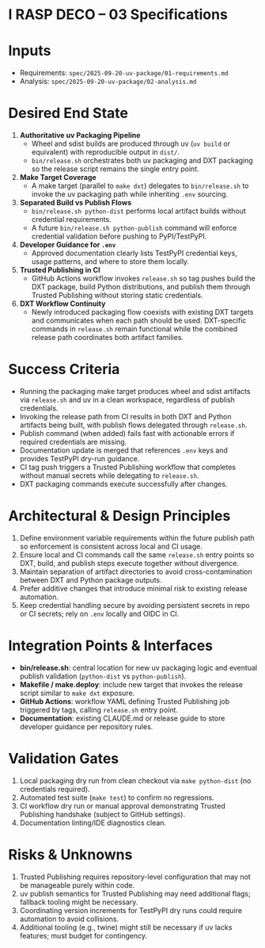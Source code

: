 <!-- markdownlint-disable MD013 MD025 -->
# I RASP DECO – 03 Specifications

# Inputs

- Requirements: `spec/2025-09-20-uv-package/01-requirements.md`
- Analysis: `spec/2025-09-20-uv-package/02-analysis.md`

# Desired End State

1. **Authoritative uv Packaging Pipeline**
   - Wheel and sdist builds are produced through uv (`uv build` or equivalent) with reproducible output in `dist/`.
   - `bin/release.sh` orchestrates both uv packaging and DXT packaging so the release script remains the single entry point.
2. **Make Target Coverage**
   - A make target (parallel to `make dxt`) delegates to `bin/release.sh` to invoke the uv packaging path while inheriting `.env` sourcing.
3. **Separated Build vs Publish Flows**
   - `bin/release.sh python-dist` performs local artifact builds without credential requirements.
   - A future `bin/release.sh python-publish` command will enforce credential validation before pushing to PyPI/TestPyPI.
4. **Developer Guidance for `.env`**
   - Approved documentation clearly lists TestPyPI credential keys, usage patterns, and where to store them locally.
5. **Trusted Publishing in CI**
   - GitHub Actions workflow invokes `release.sh` so tag pushes build the DXT package, build Python distributions, and publish them through Trusted Publishing without storing static credentials.
6. **DXT Workflow Continuity**
   - Newly introduced packaging flow coexists with existing DXT targets and communicates when each path should be used. DXT-specific commands in `release.sh` remain functional while the combined release path coordinates both artifact families.

# Success Criteria

- Running the packaging make target produces wheel and sdist artifacts via `release.sh` and uv in a clean workspace, regardless of publish credentials.
- Invoking the release path from CI results in both DXT and Python artifacts being built, with publish flows delegated through `release.sh`.
- Publish command (when added) fails fast with actionable errors if required credentials are missing.
- Documentation update is merged that references `.env` keys and provides TestPyPI dry-run guidance.
- CI tag push triggers a Trusted Publishing workflow that completes without manual secrets while delegating to `release.sh`.
- DXT packaging commands execute successfully after changes.

# Architectural & Design Principles

1. Define environment variable requirements within the future publish path so enforcement is consistent across local and CI usage.
2. Ensure local and CI commands call the same `release.sh` entry points so DXT, build, and publish steps execute together without divergence.
3. Maintain separation of artifact directories to avoid cross-contamination between DXT and Python package outputs.
4. Prefer additive changes that introduce minimal risk to existing release automation.
5. Keep credential handling secure by avoiding persistent secrets in repo or CI secrets; rely on `.env` locally and OIDC in CI.

# Integration Points & Interfaces

- **bin/release.sh**: central location for new uv packaging logic and eventual publish validation (`python-dist` vs `python-publish`).
- **Makefile / make.deploy**: include new target that invokes the release script similar to `make dxt` exposure.
- **GitHub Actions**: workflow YAML defining Trusted Publishing job triggered by tags, calling `release.sh` entry point.
- **Documentation**: existing CLAUDE.md or release guide to store developer guidance per repository rules.

# Validation Gates

1. Local packaging dry run from clean checkout via `make python-dist` (no credentials required).
2. Automated test suite (`make test`) to confirm no regressions.
3. CI workflow dry run or manual approval demonstrating Trusted Publishing handshake (subject to GitHub settings).
4. Documentation linting/IDE diagnostics clean.

# Risks & Unknowns

1. Trusted Publishing requires repository-level configuration that may not be manageable purely within code.
2. uv publish semantics for Trusted Publishing may need additional flags; fallback tooling might be necessary.
3. Coordinating version increments for TestPyPI dry runs could require automation to avoid collisions.
4. Additional tooling (e.g., twine) might still be necessary if uv lacks features; must budget for contingency.
